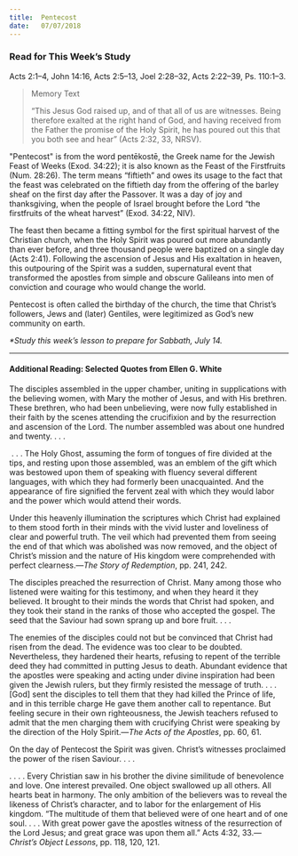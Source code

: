 ```yaml
---
title:  Pentecost
date:   07/07/2018
---
```


### Read for This Week’s Study
Acts 2:1–4, John 14:16, Acts 2:5–13, Joel 2:28–32, Acts 2:22–39, Ps. 110:1–3.

> <p>Memory Text</p>
> “This Jesus God raised up, and of that all of us are witnesses. Being therefore exalted at the right hand of God, and having received from the Father the promise of the Holy Spirit, he has poured out this that you both see and hear” (Acts 2:32, 33, NRSV).

"Pentecost" is from the word pentēkostē, the Greek name for the Jewish Feast of Weeks (Exod. 34:22); it is also known as the Feast of the Firstfruits (Num. 28:26). The term means “fiftieth” and owes its usage to the fact that the feast was celebrated on the fiftieth day from the offering of the barley sheaf on the first day after the Passover. It was a day of joy and thanksgiving, when the people of Israel brought before the Lord “the firstfruits of the wheat harvest” (Exod. 34:22, NIV).

The feast then became a fitting symbol for the first spiritual harvest of the Christian church, when the Holy Spirit was poured out more abundantly than ever before, and three thousand people were baptized on a single day (Acts 2:41). Following the ascension of Jesus and His exaltation in heaven, this outpouring of the Spirit was a sudden, supernatural event that transformed the apostles from simple and obscure Galileans into men of conviction and courage who would change the world.

Pentecost is often called the birthday of the church, the time that Christ’s followers, Jews and (later) Gentiles, were legitimized as God’s new community on earth.

_*Study this week’s lesson to prepare for Sabbath, July 14._

---

#### Additional Reading: Selected Quotes from Ellen G. White

The disciples assembled in the upper chamber, uniting in supplications with the believing women, with Mary the mother of Jesus, and with His brethren. These brethren, who had been unbelieving, were now fully established in their faith by the scenes attending the crucifixion and by the resurrection and ascension of the Lord. The number assembled was about one hundred and twenty. . . . 

 . . . The Holy Ghost, assuming the form of tongues of fire divided at the tips, and resting upon those assembled, was an emblem of the gift which was bestowed upon them of speaking with fluency several different languages, with which they had formerly been unacquainted. And the appearance of fire signified the fervent zeal with which they would labor and the power which would attend their words. 

Under this heavenly illumination the scriptures which Christ had explained to them stood forth in their minds with the vivid luster and loveliness of clear and powerful truth. The veil which had prevented them from seeing the end of that which was abolished was now removed, and the object of Christ’s mission and the nature of His kingdom were comprehended with perfect clearness.—_The Story of Redemption_, pp. 241, 242.  

The disciples preached the resurrection of Christ. Many among those who listened were waiting for this testimony, and when they heard it they believed. It brought to their minds the words that Christ had spoken, and they took their stand in the ranks of those who accepted the gospel. The seed that the Saviour had sown sprang up and bore fruit. . . . 

The enemies of the disciples could not but be convinced that Christ had risen from the dead. The evidence was too clear to be doubted. Nevertheless, they hardened their hearts, refusing to repent of the terrible deed they had committed in putting Jesus to death. Abundant evidence that the apostles were speaking and acting under divine inspiration had been given the Jewish rulers, but they firmly resisted the message of truth. . . . [God] sent the disciples to tell them that they had killed the Prince of life, and in this terrible charge He gave them another call to repentance. But feeling secure in their own righteousness, the Jewish teachers refused to admit that the men charging them with crucifying Christ were speaking by the direction of the Holy Spirit.—_The Acts of the Apostles_, pp. 60, 61. 

On the day of Pentecost the Spirit was given. Christ’s witnesses proclaimed the power of the risen Saviour. . . .

. . . . Every Christian saw in his brother the divine similitude of benevolence and love. One interest prevailed. One object swallowed up all others. All hearts beat in harmony. The only ambition of the believers was to reveal the likeness of Christ’s character, and to labor for the enlargement of His kingdom. “The multitude of them that believed were of one heart and of one soul. . . . With great power gave the apostles witness of the resurrection of the Lord Jesus; and great grace was upon them all.” Acts 4:32, 33.—_Christ’s Object Lessons_, pp. 118, 120, 121. 